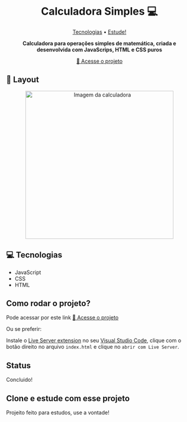 <h1 align="center" style="font-weight: bold;">Calculadora Simples 💻</h1>

<p align="center">
 <a href="#tech">Tecnologias</a> • 
 <a href="#contribute">Estude!</a>
</p>

<p align="center">
    <b>Calculadora para operações simples de matemática, criada e desenvolvida com JavaScrips, HTML e CSS puros</b>
</p>

<p align="center">
     <a href="https://wabemusic.github.io/calculadora-simples">📱 Acesse o projeto</a>
</p>

<h2 id="layout">🎨 Layout</h2>

<p align="center">
    <img src="./print-screen/Captura de Tela 2024-03-02 às 19.03.34.png" alt="Imagem da calculadora" width="400px">
    
</p>

<h2 id="technologies">💻 Tecnologias</h2>

- JavaScript
- CSS
- HTML


<h2 id="contribute">Como rodar o projeto?</h2>
Pode acessar por este link <a href="https://wabemusic.github.io/calculadora-simples">📱 Acesse o projeto</a>


Ou se preferir:

Instale o <a href="https://marketplace.visualstudio.com/items?itemName=ritwickdey.LiveServer">Live Server extension</a> no seu <a href="https://code.visualstudio.com/">Visual Studio Code</a>, clique com o botão direito no arquivo `index.html` e clique no `abrir com Live Server`.

<h2>Status</h2>
Concluido!

<h2 id="contribute">Clone e estude com esse projeto</h2>

Projeito feito para estudos, use a vontade!
